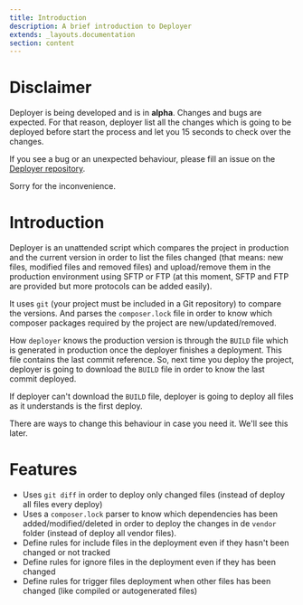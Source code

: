 ```yaml
---
title: Introduction
description: A brief introduction to Deployer
extends: _layouts.documentation
section: content
---
```


<div class="bg-yellow-500 p-4 rounded shadow">
    <h1 class="text-xl text-center">Disclaimer</h1>
    <div class="text-sm">
        <p>
            Deployer is being developed and is in <b>alpha</b>. Changes and bugs are expected. For that reason, deployer
            list all the changes which is going to be deployed before start the process and let you 15 seconds to check over
            the changes.
        </p>
        <p>
            If you see a bug or an unexpected behaviour, please fill an issue on the <a href="https://github.com/jurios/deployer">Deployer repository</a>.
        </p>
        <p>
            Sorry for the inconvenience.
        </p>
    </div>
</div>

# Introduction
Deployer is an unattended script which compares the project in production and the current version in order to 
list the files changed (that means: new files, modified files and removed files) and upload/remove 
them in the production environment using SFTP or FTP (at this moment, SFTP and FTP are provided but more protocols 
can be added easily).

It uses `git` (your project must be included in a Git repository) to compare the versions. And parses the `composer.lock` 
file in order to know which composer packages required by the project are new/updated/removed.

How `deployer` knows the production version is through the `BUILD` file which is generated in production once 
the deployer finishes a deployment. This file contains the last commit reference. So, next time you deploy the project,
deployer is going to download the `BUILD` file in order to know the last commit deployed.

If deployer can't download the `BUILD` file, deployer is going to deploy all files as it understands is the first deploy.

There are ways to change this behaviour in case you need it. We'll see this later.

# Features

* Uses `git diff` in order to deploy only changed files (instead of deploy all files every deploy)
* Uses a `composer.lock` parser to know which dependencies has been added/modified/deleted in order to deploy the
changes in de `vendor` folder (instead of deploy all vendor files).
* Define rules for include files in the deployment even if they hasn't been changed or not tracked
* Define rules for ignore files in the deployment even if they has been changed
* Define rules for trigger files deployment when other files has been changed (like compiled or autogenerated files)


